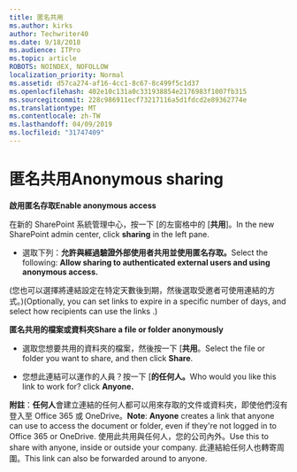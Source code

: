 ```yaml
---
title: 匿名共用
ms.author: kirks
author: Techwriter40
ms.date: 9/18/2018
ms.audience: ITPro
ms.topic: article
ROBOTS: NOINDEX, NOFOLLOW
localization_priority: Normal
ms.assetid: d57ca274-af16-4cc1-8c67-8c499f5c1d37
ms.openlocfilehash: 402e10c131a0c331938854e2176983f1007fb315
ms.sourcegitcommit: 228c986911ecf73217116a5d1fdcd2e89362774e
ms.translationtype: MT
ms.contentlocale: zh-TW
ms.lasthandoff: 04/09/2019
ms.locfileid: "31747409"
---
```

# <a name="anonymous-sharing"></a><span data-ttu-id="df404-102">匿名共用</span><span class="sxs-lookup"><span data-stu-id="df404-102">Anonymous sharing</span></span>

 **<span data-ttu-id="df404-103">啟用匿名存取</span><span class="sxs-lookup"><span data-stu-id="df404-103">Enable anonymous access</span></span>**
  
<span data-ttu-id="df404-104">在新的 SharePoint 系統管理中心，按一下 [的左窗格中的 [**共用**]。</span><span class="sxs-lookup"><span data-stu-id="df404-104">In the new SharePoint admin center, click **sharing** in the left pane.</span></span> 
  
- <span data-ttu-id="df404-105">選取下列：**允許與經過驗證外部使用者共用並使用匿名存取。**</span><span class="sxs-lookup"><span data-stu-id="df404-105">Select the following: **Allow sharing to authenticated external users and using anonymous access.**</span></span>
  
<span data-ttu-id="df404-106">(您也可以選擇將連結設定在特定天數後到期，然後選取受邀者可使用連結的方式。)</span><span class="sxs-lookup"><span data-stu-id="df404-106">(Optionally, you can set links to expire in a specific number of days, and select how recipients can use the links .)</span></span>
    
 **<span data-ttu-id="df404-107">匿名共用的檔案或資料夾</span><span class="sxs-lookup"><span data-stu-id="df404-107">Share a file or folder anonymously</span></span>**
  
- <span data-ttu-id="df404-108">選取您想要共用的資料夾的檔案，然後按一下 [**共用**。</span><span class="sxs-lookup"><span data-stu-id="df404-108">Select the file or folder you want to share, and then click **Share**.</span></span> 
    
- <span data-ttu-id="df404-109">您想此連結可以運作的人員？按一下 [**的任何人。**</span><span class="sxs-lookup"><span data-stu-id="df404-109">Who would you like this link to work for? click **Anyone.**</span></span>
  
 <span data-ttu-id="df404-110">**附註**：**任何人**會建立連結的任何人都可以用來存取的文件或資料夾，即使他們沒有登入至 Office 365 或 OneDrive。</span><span class="sxs-lookup"><span data-stu-id="df404-110">**Note**: **Anyone** creates a link that anyone can use to access the document or folder, even if they're not logged in to Office 365 or OneDrive.</span></span> <span data-ttu-id="df404-111">使用此共用與任何人，您的公司內外。</span><span class="sxs-lookup"><span data-stu-id="df404-111">Use this to share with anyone, inside or outside your company.</span></span> <span data-ttu-id="df404-112">此連結給任何人也轉寄周圍。</span><span class="sxs-lookup"><span data-stu-id="df404-112">This link can also be forwarded around to anyone.</span></span> 
    

